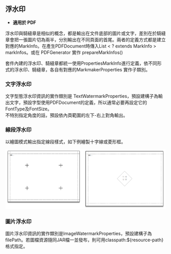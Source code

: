 ## 浮水印

* **適用於 PDF**

浮水印與騎縫章是相似的概念，都是輸出在文件底部的圖片或文字，差別在於騎縫章會把一張圖片切為兩半，分別輸出在不同頁面的首尾。兩者的定義方式都是建立對應的MarkInfo。在產生PDFDocument時傳入List &lt; ? extends MarkInfo &gt; markInfos。或在 PDFGenerator 實作 prepareMarkInfos\(\)

套件內建的浮水印、騎縫章都統一使用PropertiesMarkInfo進行定義，依不同形式的浮水印、騎縫章，各自有對應的MarkmakerProperties 實作子類別。

### 文字浮水印

文字型態浮水印資訊的實作類別是 TextWatermarkProperties，預設建構子為輸出文字，預設字型使用PDFDocument的定義，所以通常必要再設定它的FontType及FontSize。  
不特別指定角度的話，預設依內頁範圍的左下-右上對角輸出。

### 線段浮水印

以繪圖模式輸出指定線段樣式，如下例繪製十字線或菱形框。

![](/assets/ch02/watermark_lines_sample.png)

### 圖片浮水印

圖片浮水印資訊的實作類別是ImageWatermarkProperties，預設建構子為filePath。若圖檔資源隨同JAR檔一並發布，則可用classpath:${resource-path}格式指定。

